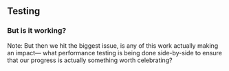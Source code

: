 ## Testing

### But is it working?

Note: But then we hit the biggest issue, is any of this work actually making an impact— what performance testing is being done side-by-side to ensure that our progress is actually something worth celebrating?
